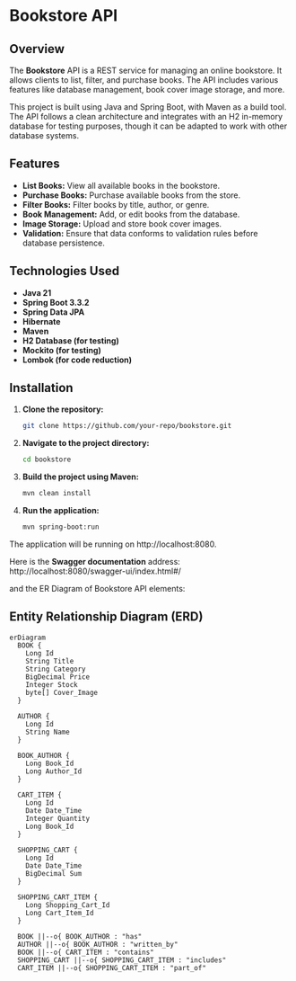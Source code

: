 # Bookstore API

## Overview


The **Bookstore** API is a REST service for managing an online bookstore. It allows clients to list, filter, and purchase books. The API includes various features like database management, book cover image storage, and more.

This project is built using Java and Spring Boot, with Maven as a build tool. The API follows a clean architecture and integrates with an H2 in-memory database for testing purposes, though it can be adapted to work with other database systems.

## Features

- **List Books:** View all available books in the bookstore.
- **Purchase Books:** Purchase available books from the store.
- **Filter Books:** Filter books by title, author, or genre.
- **Book Management:** Add, or edit books from the database.
- **Image Storage:** Upload and store book cover images.
- **Validation:** Ensure that data conforms to validation rules before database persistence.

## Technologies Used

- **Java 21**
- **Spring Boot 3.3.2**
- **Spring Data JPA**
- **Hibernate**
- **Maven**
- **H2 Database (for testing)**
- **Mockito (for testing)**
- **Lombok (for code reduction)**

## Installation

1. **Clone the repository:**
   ```bash
   git clone https://github.com/your-repo/bookstore.git
2. **Navigate to the project directory:**
   ```bash
   cd bookstore
3. **Build the project using Maven:**
   ```bash
   mvn clean install
4. **Run the application:**
   ```bash
   mvn spring-boot:run

The application will be running on http://localhost:8080.

Here is the **Swagger documentation** address: http://localhost:8080/swagger-ui/index.html#/

and the ER Diagram of Bookstore API elements:
## Entity Relationship Diagram (ERD)

```mermaid
erDiagram
  BOOK {
    Long Id
    String Title
    String Category
    BigDecimal Price
    Integer Stock
    byte[] Cover_Image
  }

  AUTHOR {
    Long Id
    String Name
  }

  BOOK_AUTHOR {
    Long Book_Id
    Long Author_Id
  }

  CART_ITEM {
    Long Id
    Date Date_Time
    Integer Quantity
    Long Book_Id
  }

  SHOPPING_CART {
    Long Id
    Date Date_Time
    BigDecimal Sum
  }

  SHOPPING_CART_ITEM {
    Long Shopping_Cart_Id
    Long Cart_Item_Id
  }

  BOOK ||--o{ BOOK_AUTHOR : "has"
  AUTHOR ||--o{ BOOK_AUTHOR : "written_by"
  BOOK ||--o{ CART_ITEM : "contains"
  SHOPPING_CART ||--o{ SHOPPING_CART_ITEM : "includes"
  CART_ITEM ||--o{ SHOPPING_CART_ITEM : "part_of"
